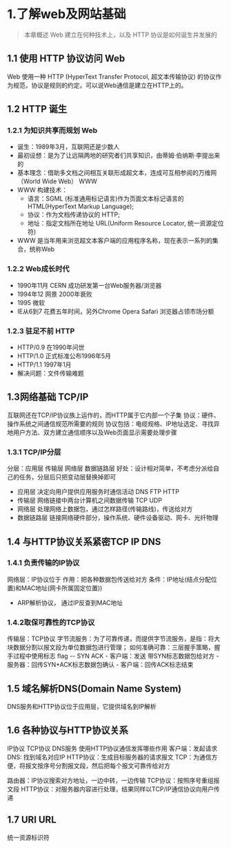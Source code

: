 # 1.了解web及网站基础
> 本章概述 Web 建立在何种技术上，以及 HTTP 协议是如何诞生并发展的

## 1.1 使用 HTTP 协议访问 Web
Web 使用一种 HTTP (HyperText Transfer Protocol, 超文本传输协议) 的协议作为规范，协议是规则的约定。可以说Web通信是建立在HTTP上的。

## 1.2 HTTP 诞生

### 1.2.1 为知识共享而规划 Web
  - 诞生：1989年3月，互联网还是少数人
  - 最初设想：是为了让远隔两地的研究者们共享知识，由蒂姆·伯纳斯·李提出来的
  - 基本理念：借助多文档之间相互关联形成超文本，连成可互相参阅的万维网（World Wide Web） WWW
  - WWW 构建技术：
    - 语言：SGML (标准通用标记语言)作为页面文本标记语言的 HTML(HyperText Markup Language); 
    - 协议：作为文档传递协议的 HTTP;
    - 地址：指定文档所在地址 URL(Uniform Resource Locator, 统一资源定位符)
  - WWW 是当年用来浏览超文本客户端的应用程序名称，现在表示一系列的集合，统称Web

### 1.2.2 Web成长时代
  - 1990年11月 CERN 成功研发第一台Web服务器/浏览器
  - 1994年12 网景 2000年衰败
  - 1995 微软 
  - IE从6到7 花费五年时间，另外Chrome Opera Safari 浏览器占领市场分额

### 1.2.3 驻足不前 HTTP
  - HTTP/0.9 在1990年问世
  - HTTP/1.0 正式标准公布1996年5月
  - HTTP/1.1 1997年1月
  - 解决问题：文件传输难题


## 1.3网络基础 TCP/IP
  互联网还在TCP/IP协议族上运作的，而HTTP属于它内部一个子集
  协议：硬件、操作系统之间通信规范所需要的规则
  协议包括：电缆规格、IP地址选定、寻找异地用户方法、双方建立通信顺序以及Web页面显示需要处理步骤

### 1.3.1 TCP/IP分层
  分层：应用层 传输层 网络层 数据链路层
  好处：设计相对简单，不考虑分派给自己的任务，分层后只把变动层替换掉即可
  - 应用层
      决定向用户提供应用服务时通信活动
      DNS FTP HTTP
  - 传输层
      网络链接中两台计算机之间数据传输
      TCP UDP
  - 网络层
      处理网络上数据包，通过怎样路径(传输路线)，传送给对方
  - 数据链路层
      链接网络硬件部分，操作系统、硬件设备驱动、网卡、光纤物理


## 1.4 与HTTP协议关系紧密TCP IP DNS

### 1.4.1 负责传输的IP协议
  网络层：IP协议位于
  作用：把各种数据包传送给对方
  条件：IP地址(结点分配位置)和MAC地址(网卡所属固定位置))
  - ARP解析协议， 通过IP反查到MAC地址

### 1.4.2取保可靠性的TCP协议
  传输层：TCP协议
  字节流服务：为了可靠传递，而提供字节流服务，是指：将大块数据分割以报文段为单位数据包进行管理；
  如何准确可靠：三层握手策略，握手过程中使用标志 flag -- SYN ACK
    - 客户端：发送 带SYN标志数据包给对方
    - 服务器：回传SYN+ACK标志数据包确认
    - 客户端：回传ACK标志结束

## 1.5 域名解析DNS(Domain Name System)
  DNS服务和HTTP协议位于应用层，它提供域名到IP解析

## 1.6 各种协议与HTTP协议关系
  IP协议 TCP协议 DNS服务 使用HTTP协议通信发挥哪些作用
  客户端：发起请求
  DNS: 找到域名对应IP
  HTTP协议：生成目标服务器的请求报文
  TCP：为通信方便，将报文按序号分割报文段，然后把每个报文可靠传给对方

  路由器：IP协议搜索对方地址，一边中转，一边传输
  TCP协议：按照序号重组报文段
  HTTP协议：对服务器内容进行处理，结果同样以TCP/IP通信协议向用户传递


## 1.7 URI URL
统一资源标识符